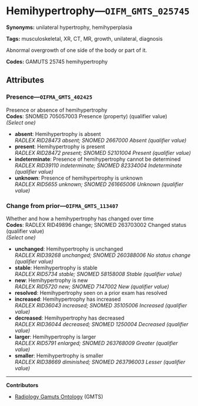# Hemihypertrophy—`OIFM_GMTS_025745`

**Synonyms:** unilateral hypertrophy, hemihyperplasia

**Tags:** musculoskeletal, XR, CT, MR, growth, unilateral, diagnosis

Abnormal overgrowth of one side of the body or part of it.

**Codes:** GAMUTS 25745 hemihypertrophy

## Attributes

### Presence—`OIFMA_GMTS_402425`

Presence or absence of hemihypertrophy  
**Codes**: SNOMED 705057003 Presence (property) (qualifier value)  
*(Select one)*

- **absent**: Hemihypertrophy is absent  
_RADLEX RID28473 absent; SNOMED 2667000 Absent (qualifier value)_
- **present**: Hemihypertrophy is present  
_RADLEX RID28472 present; SNOMED 52101004 Present (qualifier value)_
- **indeterminate**: Presence of hemihypertrophy cannot be determined  
_RADLEX RID39110 indeterminate; SNOMED 82334004 Indeterminate (qualifier value)_
- **unknown**: Presence of hemihypertrophy is unknown  
_RADLEX RID5655 unknown; SNOMED 261665006 Unknown (qualifier value)_

### Change from prior—`OIFMA_GMTS_113407`

Whether and how a hemihypertrophy has changed over time  
**Codes**: RADLEX RID49896 change; SNOMED 263703002 Changed status (qualifier value)  
*(Select one)*

- **unchanged**: Hemihypertrophy is unchanged  
_RADLEX RID39268 unchanged; SNOMED 260388006 No status change (qualifier value)_
- **stable**: Hemihypertrophy is stable  
_RADLEX RID5734 stable; SNOMED 58158008 Stable (qualifier value)_
- **new**: Hemihypertrophy is new  
_RADLEX RID5720 new; SNOMED 7147002 New (qualifier value)_
- **resolved**: Hemihypertrophy seen on a prior exam has resolved  
- **increased**: Hemihypertrophy has increased  
_RADLEX RID36043 increased; SNOMED 35105006 Increased (qualifier value)_
- **decreased**: Hemihypertrophy has decreased  
_RADLEX RID36044 decreased; SNOMED 1250004 Decreased (qualifier value)_
- **larger**: Hemihypertrophy is larger  
_RADLEX RID5791 enlarged; SNOMED 263768009 Greater (qualifier value)_
- **smaller**: Hemihypertrophy is smaller  
_RADLEX RID38669 diminished; SNOMED 263796003 Lesser (qualifier value)_

---

**Contributors**

- [Radiology Gamuts Ontology](https://gamuts.net/) (GMTS)